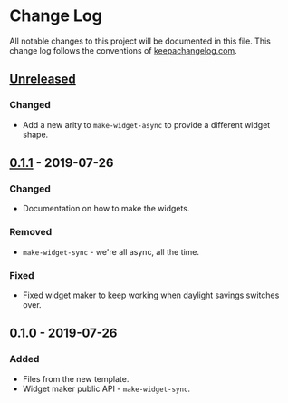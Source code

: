# Change Log
All notable changes to this project will be documented in this file. This change log follows the conventions of [keepachangelog.com](http://keepachangelog.com/).

## [Unreleased]
### Changed
- Add a new arity to `make-widget-async` to provide a different widget shape.

## [0.1.1] - 2019-07-26
### Changed
- Documentation on how to make the widgets.

### Removed
- `make-widget-sync` - we're all async, all the time.

### Fixed
- Fixed widget maker to keep working when daylight savings switches over.

## 0.1.0 - 2019-07-26
### Added
- Files from the new template.
- Widget maker public API - `make-widget-sync`.

[Unreleased]: https://github.com/your-name/wheel/compare/0.1.1...HEAD
[0.1.1]: https://github.com/your-name/wheel/compare/0.1.0...0.1.1

